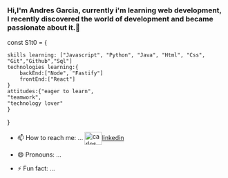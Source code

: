 ### Hi,I'm Andres Garcia, currently i'm learning web development, I recently discovered the world of development and became passionate about it.👋


const S1t0 = {

    skills learning: ["Javascript", "Python", "Java", "Html", "Css", "Git","Github","Sql"]
    technologies learning:{
        backEnd:["Node", "Fastify"]
        frontEnd:["React"]
    }
    attitudes:{"eager to learn", 
    "teamwork",
    "technology lover"
    }

}

- 📫 How to reach me: ...
<a href="www.linkedin.com/in/andrés-garcía-sánchez-aa12b3228
/" target="blank"><img align="center" src="https://cdn.jsdelivr.net/npm/simple-icons@3.0.1/icons/linkedin.svg" alt="carlos salvador díaz" height="30" width="40" />linkedin</a>

- 😄 Pronouns: ...
- ⚡ Fun fact: ...

